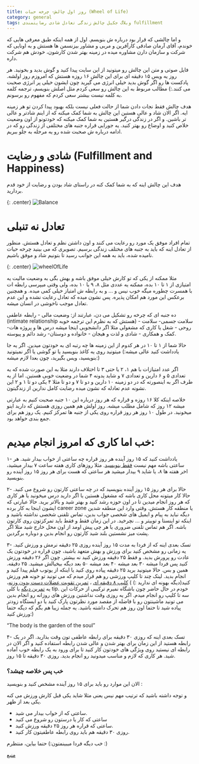 ```yaml
---
title: روز اول چالش- چرخه حیات (Wheel of Life)
category: general
tags: وبلاگ جکیل چالش زندگی تعادل شادی رضایتمندی fulfillment
---
```



و اما چالشی که قرار بود درباره ش بنویسم. 
اول از همه اینکه طبق معرفی هایی که خوندم، آقای آرمان صادقی کارآفرین و مربی و مشاور بیزنسمن ها هستش و به اونایی که شرکت و سازمان دارن مشاوره میده در زمینه بهتر شدن کارشون، خودش هم شرکت داره. 

فایل صوتی و متن این چالش رو میتونید از این سایت پیدا کنید و گوش بدید و بخونید. هر روز یه ویس ۱۵ دقیقه ای برای این چالش ۱۶ روزه هستش که امروزم روز اولشه. پادکست ها رو اگر گوش بدید خیلی انرژی می گیرید چون ایشون خیلی پر انرژی صحبت می کنند.:) مطالب مربوط به این چالش رو سعی کردم مثل اصلش بنویسم، ترجمه کلمه به کلمه نیست بیشتر سعی کردم که مفهوم رو برسونم.

هدف چالش فقط نجات دادن شما از حالت فعلی نیست بلکه بهبود پیدا کردن تو هر زمینه ایه.
اگر الان شاد و عالی هستین این چالش به شما کمک میکنه که از اینم شادتر و عالی تر باشین. 
و اگر در زندگی درگیر هستین به شما کمک میکنه که خودتونو از اون وضعیت خلاص کنید و اوضاع رو بهتر کنید. یه جورایی قراره جنبه های مختلفی از زندگی رو که در ادامه درباره ش صحبت شده رو یه مرحله به جلو ببریم.

# شادی و رضایت (Fulfillment and Happiness)

هدف این چالش اینه که به شما کمک کنه در راستای شاد بودن و رضایت از خود قدم بردارید.

{: .center}
![Balance](https://titaniumsuccess.com/wp-content/uploads/2017/06/business-coaching-Wheel-of-Life.jpg)

# تعادل نه تنبلی
تمام افراد موفق یک مورد رو رعایت می کنند و اون داشتن نظم و تعادل هستش.
 منظور از تعادل اینه که باید به جنبه های مختلف زندگی برسیم.
 تصویری که می بینید چرخه حیات نامیده شده، باید به همه این جوانب رسید تا بتونیم شاد و موفق باشیم.
 
 {: .center}
![wheelOfLife](https://titaniumsuccess.com/wp-content/uploads/2017/05/The-Titanium-Success-Wheel-of-Life-Infographic.jpg "Wheel of Life")



مثلا ممکنه از یکی که تو کارش خیلی موفق باشه و بهش بگی به وضعیت مالیت یه امتیازی از ۱ تا ۱۰ بده، ممکنه یه عددی مثل ۸، ۹ یا ۱۰ بده،  ولی وقتی میپرسی رابطه ات با همسرت چطوره میگه خوب نیس و … و به رابطه ش امتیاز خیلی کمی میده. و همچنین برعکس این مورد هم امکان پذیره. پس نشون میده که تعادل رعایت نشده و این عدم تعادل موجب ناخوشی در انسان میشه. 

ده جنبه ای که چرخه رو تشکیل می دن، عبارتند از: وضعیت مالی - رابطه عاطفی (intimate relationship هستش که به نظرم این ترجمه خوبه) - سلامت جسمی- سلامت روحی - شغل یا کاری که مشغولی مثلا اگر دانشجویی اینجا میشه درس ها و پروژه هات- کمک و همکاری - شادی و لذت و هیجان - خانواده و دوستان- رشد دائم و پیوسته. 

 حالا شما از ۱ تا ۱۰ در هر کدوم از این زمینه ها چه رتبه ای به خودتون میدین. اگر یه جا یادداشت کنید عالی میشه:) میتونید روی یه کاغذ بنویسید یا تو گوشی یا اگر نمیتونید بنویسید، ویس بگیرید، چون بعدا لازم میشه:)

اگر عدد امتیازات با هم ۱، ۲ یا حتی ۳ تا اختلاف دارند مثلا به این صورت شده که یه تعدادی ۵ و ۶ دارین و تعدادی ۷ و شاید یدونه ۴ شما در وضعیت خوبی هستین.
اما از یه طرف اگر به اینصورته که در دو زمینه ۱۰ دارین و دو تا ۷ و دو تا مثلا ۴ یکی دو تا ۱ و ۲ این نشونه عدم تعادله که نشون میده رضایت کامل ندارین از زندگیتون.

خلاصه اینکه کلا ۱۶ روزه و قراره که هر روز درباره این ۱۰ جنبه صحبت کنیم به عبارتی میشه ۱۲ روز که شامل مطلب میشه. روز اولش هم همین روزی هستش که دارید اینو میخونید. در طول ۱۰ روز هر روز قراره روی یکی از جنبه ها تمرکز کنیم. یک روز هم برای جمع بندی خواهد بود.

# خب اما کاری که امروز انجام میدیم:
۱- یادداشت کنید که ۱۵ روز آینده هر روز قراره چه ساعتی از خواب بیدار شید. هر ساعتی باشه مهم نیست <u>فقط بنویسید</u>. مثلا روزهای کاری هفته ساعت ۷ بیدار میشید، اخر هفته ها ۸، یا شاید ۹ بیدار میشید هر ساعتی که هست برای هر روز ۱۵ روز آینده رو بنویسید.

۲- حالا برای هر روز ۱۵ روز آینده بنویسید که در چه ساعتی کارتون رو شروع می کنید. حالا کار میتونه محل کاری باشه که مشغول هستین یا اگر دارید درس میخونید یا هر کاری که هر روز انجام میدین تا در اون حوزه رشد کنید و بهتر شید و بالاتر برید. حالا عبارتی که ایشون اینجا به کار برده career zone یا منطقه کار هستش. وقتی وارد این منطقه شدین دیگه نباید به پیام و ایمیل های شخصی جواب بدین، تماس تلفنی شخصی نداشته باشید و اینکه تو اینستا و توییتر و … نچرخید. در این زمان فقط و فقط باید تمرکزتون روی کارتون باشه.
اگر هم تماس تلفنی ضروری یا هر چی پیش اومد از اون محل خارج شید مثلا اگر پشت میز نشستین بلند شید کارتون رو انجام بدین و دوباره برگردین.

۳- تسک بعدی اینه که از فردا به مدت ۱۵ روز آینده روزی ۲۵ دقیقه نرمش و ورزش کنید. یه زمانی رو مشخص کنید برای ورزش و بهش متعهد باشید، چون قراره در خودتون یک عادت رو پرورش بدید. و فقط ۲۵ دقیقه ورزش کنید نه بیشتر. چون اگر ۲۶ دقیقه ورزش کنید پس فردا میشه ۳۰ بعد میشه ۴۰ بعد میشه ۵۰ بعد دیگه بیخیالش میشید. ۲۵ دقیقه. همین و بس.
حالا میتونید برید ۲۵ دقیقه پیاده روی کنید یا اینکه از یوتوب فیلم پیدا کنید و انجام بدید. 
لینک چند تا کلیپ ورزشی رو هم قرار میدم که می تونید تو خونه هم ورزش کنید(دیگه بهونه ای ندارید :) ) [کلیپ ۸ دقیقه ای](https://www.youtube.com/watch?v=wACJFmx7FKs) ، [تمرین تقویت عضلات دست بدون وزنه](https://www.youtube.com/watch?v=UyTR2EjTAXU)، یه [تمرین دیگه](https://www.youtube.com/watch?v=hnf9VTBc_Dk) با کلی tip. خودم در حال حاضر چون باشگاه نمیرم ترکیبی از حرکات این سه تا کلیپ رو انجام میدم. اگر یه روزی وقت نداشتین ورزش های روزانه رو انجام بدین می تونید ماشینتون رو با فاضله از مقصد مورد نظرتون پارک کنید یا دو ایستگاه زودتر پیاده شید تا حتما اون روز هم تحرک داشته باشید. یه جمله زیبا هم بگم که دیگه حتما ورزش کنید:) 

“The body is the garden of the soul”

۴- تسک بعدی اینه که روزی ۳۰ دقیقه برای رابطه عاطفی تون وقت بذارید. اگر در یک رابطه هستید از این زمان برای بهتر شدن و عالی شدن رابطه استفاده کنید و اگر الان در رابطه ای نیستید روی ویژگی های خودتون کار کنید تا برای ورود به یک رابطه خوب آماده شید. هر کاری که لازم و مناسب میدونید رو انجام بدید. روزی ۳۰ دقیقه تا ۱۵ روز.

### خب پس خلاصه چیشد؟
الان این موارد رو باید برای ۱۵ روز آینده مشخص کنید و بنویسید :

و توجه داشته باشید که ترتیب مهم نیس یعنی مثلا شاید یکی قبل کارش ورزش می کنه یکی بعد از ظهر.
*	ساعتی که از خواب بیدار می شید.
*	ساعتی که کار یا درستون رو شروع می کنید
*	ساعتی که قراره هر روز ۲۵ دقیقه ورزش کنید.
*	روزی ۳۰ دقیقه هم باید روی رابطه عاطفیتون کار کنید.

خب دیگه فردا میبینمتون:) حتما بیاین، منتظرم :)


[منبع]

[منبع]: https://titaniumsuccess.com/podcast/the-titanium-wheel-of-life/


